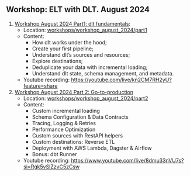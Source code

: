 ## Workshop: ELT with DLT. August 2024

1. [Workshop August 2024 Part1:  dlt fundamentals](https://lu.ma/1u4vq72i):
   - Location: [workshops/workshop_august_2024/part1](part1)
   - Content:
       - How dlt works under the hood;
       - Create your first pipeline;
       - Understand dlt’s sources and resources;
       - Explore destinations;
       - Deduplicate your data with incremental loading;
       - Understand dlt state, schema management, and metadata.
   - Youtube recording: https://youtube.com/live/kn2CM7RH2yU?feature=share
2. [Workshop August 2024 Part 2: Go-to-production](https://lu.ma/v1glf6qk)
   - Location: [workshops/workshop_august_2024/part2](part2)
   - Content:
     - Custom incremental loading
     - Schema Configuration & Data Contracts
     - Tracing, Logging & Retries
     - Performance Optimization
     - Custom sources with RestAPI helpers
     - Custom destinations: Reverse ETL
     - Deployment with AWS Lambda, Dagster & Airflow
     - Bonus: dbt Runner
   - Youtube recording: https://www.youtube.com/live/8dmu33nVU7s?si=Rgk5vSlZzvC5zCsw

